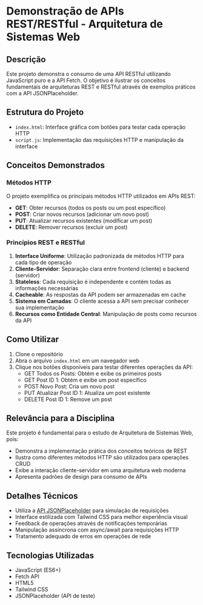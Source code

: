 # Demonstração de APIs REST/RESTful - Arquitetura de Sistemas Web

## Descrição

Este projeto demonstra o consumo de uma API RESTful utilizando JavaScript puro e a API Fetch. O objetivo é ilustrar os conceitos fundamentais de arquiteturas REST e RESTful através de exemplos práticos com a API JSONPlaceholder.

## Estrutura do Projeto

- `index.html`: Interface gráfica com botões para testar cada operação HTTP
- `script.js`: Implementação das requisições HTTP e manipulação da interface

## Conceitos Demonstrados

### Métodos HTTP

O projeto exemplifica os principais métodos HTTP utilizados em APIs REST:

- **GET**: Obter recursos (todos os posts ou um post específico)
- **POST**: Criar novos recursos (adicionar um novo post)
- **PUT**: Atualizar recursos existentes (modificar um post)
- **DELETE**: Remover recursos (excluir um post)

### Princípios REST e RESTful

1. **Interface Uniforme**: Utilização padronizada de métodos HTTP para cada tipo de operação
2. **Cliente-Servidor**: Separação clara entre frontend (cliente) e backend (servidor)
3. **Stateless**: Cada requisição é independente e contém todas as informações necessárias
4. **Cacheable**: As respostas da API podem ser armazenadas em cache
5. **Sistema em Camadas**: O cliente acessa a API sem precisar conhecer sua implementação
6. **Recursos como Entidade Central**: Manipulação de posts como recursos da API

## Como Utilizar

1. Clone o repositório
2. Abra o arquivo `index.html` em um navegador web
3. Clique nos botões disponíveis para testar diferentes operações da API:
   - GET Todos os Posts: Obtém e exibe os primeiros posts
   - GET Post ID 1: Obtém e exibe um post específico
   - POST Novo Post: Cria um novo post
   - PUT Atualizar Post ID 1: Atualiza um post existente
   - DELETE Post ID 1: Remove um post

## Relevância para a Disciplina

Este projeto é fundamental para o estudo de Arquitetura de Sistemas Web, pois:

- Demonstra a implementação prática dos conceitos teóricos de REST
- Ilustra como diferentes métodos HTTP são utilizados para operações CRUD
- Exibe a interação cliente-servidor em uma arquitetura web moderna
- Apresenta padrões de design para consumo de APIs

## Detalhes Técnicos

- Utiliza a [API JSONPlaceholder](https://jsonplaceholder.typicode.com/) para simulação de requisições
- Interface estilizada com Tailwind CSS para melhor experiência visual
- Feedback de operações através de notificações temporárias
- Manipulação assíncrona com async/await para requisições HTTP
- Tratamento adequado de erros em operações de rede

## Tecnologias Utilizadas

- JavaScript (ES6+)
- Fetch API
- HTML5
- Tailwind CSS
- JSONPlaceholder (API de teste)
